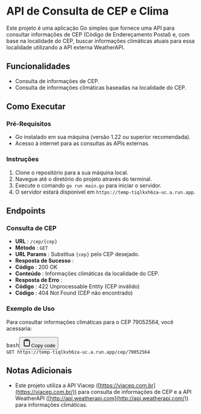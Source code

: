 
# API de Consulta de CEP e Clima

Este projeto é uma aplicação Go simples que fornece uma API para consultar informações de CEP (Código de Endereçamento Postal) e, com base na localidade do CEP, buscar informações climáticas atuais para essa localidade utilizando a API externa WeatherAPI.

## Funcionalidades

* Consulta de informações de CEP.
* Consulta de informações climáticas baseadas na localidade do CEP.

## Como Executar

### Pré-Requisitos

* Go instalado em sua máquina (versão 1.22 ou superior recomendada).
* Acesso à internet para as consultas às APIs externas.

### Instruções

1. Clone o repositório para a sua máquina local.
2. Navegue até o diretório do projeto através do terminal.
3. Execute o comando `go run main.go` para iniciar o servidor.
4. O servidor estará disponível em `https://temp-tiqlkxh6za-uc.a.run.app`.

## Endpoints

### Consulta de CEP

* **URL** : `/cep/{cep}`
* **Método** : `GET`
* **URL Params** : Substitua `{cep}` pelo CEP desejado.
* **Resposta de Sucesso** :
* **Código** : 200 OK
* **Conteúdo** : Informações climáticas da localidade do CEP.
* **Resposta de Erro** :
* **Código** : 422 Unprocessable Entity (CEP inválido)
* **Código** : 404 Not Found (CEP não encontrado)

### Exemplo de Uso

Para consultar informações climáticas para o CEP 79052564, você acessaria:

<pre><div class="dark bg-gray-950 rounded-md"><div class="flex items-center relative text-token-text-secondary bg-token-main-surface-secondary px-4 py-2 text-xs font-sans justify-between rounded-t-md"><span>bash</span><span class="" data-state="closed"><button class="flex gap-1 items-center"><svg width="24" height="24" viewBox="0 0 24 24" fill="none" xmlns="http://www.w3.org/2000/svg" class="icon-sm"><path fill-rule="evenodd" clip-rule="evenodd" d="M12 4C10.8954 4 10 4.89543 10 6H14C14 4.89543 13.1046 4 12 4ZM8.53513 4C9.22675 2.8044 10.5194 2 12 2C13.4806 2 14.7733 2.8044 15.4649 4H17C18.6569 4 20 5.34315 20 7V19C20 20.6569 18.6569 22 17 22H7C5.34315 22 4 20.6569 4 19V7C4 5.34315 5.34315 4 7 4H8.53513ZM8 6H7C6.44772 6 6 6.44772 6 7V19C6 19.5523 6.44772 20 7 20H17C17.5523 20 18 19.5523 18 19V7C18 6.44772 17.5523 6 17 6H16C16 7.10457 15.1046 8 14 8H10C8.89543 8 8 7.10457 8 6Z" fill="currentColor"></path></svg>Copy code</button></span></div><div class="p-4 overflow-y-auto"><code class="!whitespace-pre hljs language-bash">GET https://temp-tiqlkxh6za-uc.a.run.app/cep/79052564
</code></div></div></pre>

## Notas Adicionais

* Este projeto utiliza a API Viacep ([https://viacep.com.br](https://viacep.com.br/)) para consulta de informações de CEP e a API WeatherAPI ([http://api.weatherapi.com](http://api.weatherapi.com/)) para informações climáticas.
